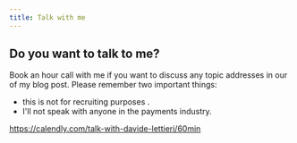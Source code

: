 ```yaml
---
title: Talk with me
---
```


## Do you want to talk to me?

Book an hour call with me if you want to discuss any topic addresses in our of my blog post. Please remember two important things:
- this is not for recruiting purposes .
- I'll not speak with anyone in the payments industry.

https://calendly.com/talk-with-davide-lettieri/60min